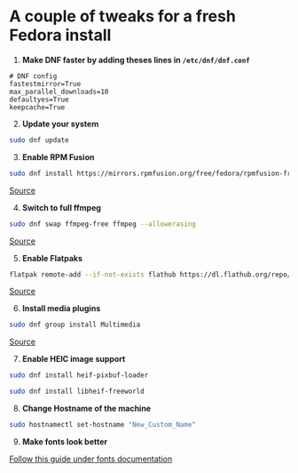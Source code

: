 # A couple of tweaks for a fresh Fedora install

1. **Make DNF faster by adding theses lines in `/etc/dnf/dnf.conf`**

```plaintext
# DNF config
fastestmirror=True
max_parallel_downloads=10
defaultyes=True
keepcache=True
```

2. **Update your system**
```bash
sudo dnf update
```
3. **Enable RPM Fusion**

```bash
sudo dnf install https://mirrors.rpmfusion.org/free/fedora/rpmfusion-free-release-$(rpm -E %fedora).noarch.rpm https://mirrors.rpmfusion.org/nonfree/fedora/rpmfusion-nonfree-release-$(rpm -E %fedora).noarch.rpm
```

[Source](https://rpmfusion.org/Configuration)

4. **Switch to full ffmpeg**

```bash
sudo dnf swap ffmpeg-free ffmpeg --allowerasing
```
[Source](https://rpmfusion.org/Howto/Multimedia)

5. **Enable Flatpaks**

```bash
flatpak remote-add --if-not-exists flathub https://dl.flathub.org/repo/flathub.flatpakrepo
```

[Source](https://flatpak.org/setup/Fedora)

6. **Install media plugins**

```bash
sudo dnf group install Multimedia
```
[Source](https://docs.fedoraproject.org/en-US/quick-docs/installing-plugins-for-playing-movies-and-music/)


7. **Enable HEIC image support**

```bash
sudo dnf install heif-pixbuf-loader
``` 
```bash
sudo dnf install libheif-freeworld
```

8. **Change Hostname of the machine**
```bash
sudo hostnamectl set-hostname "New_Custom_Name"
```

9. **Make fonts look better**

[Follow this guide under fonts documentation](https://github.com/eloymelo/linux-documentation/blob/main/Fonts/fonts.md)